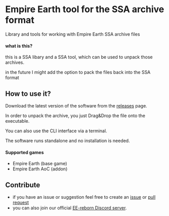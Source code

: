 # Empire Earth tool for the SSA archive format
Library and tools for working with Empire Earth SSA archive files

#### what is this?
this is a SSA libary and a SSA tool, which can be used to unpack those archives.

in the future I might add the option to pack the files back into the SSA format

## How to use it?

Download the latest version of the software from the [releases](https://github.com/EE-modders/SSA-tool/releases) page.

In order to unpack the archive, you just Drag&Drop the file onto the executable.

You can also use the CLI interface via a terminal.

The software runs standalone and no installation is needed. 

#### Supported games
- Empire Earth (base game)
- Empire Earth AoC (addon)


## Contribute
- if you have an issue or suggestion feel free to create an [issue](https://github.com/EE-modders/SSA-tool/issues) or [pull request](https://github.com/EE-modders/SSA-tool/pulls) 
- you can also join our official [EE-reborn Discord server](https://discord.gg/BjUXbFB).
